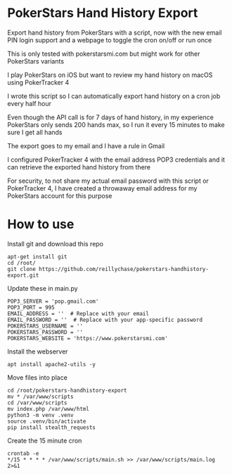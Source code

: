 # PokerStars Hand History Export
Export hand history from PokerStars with a script, now with the new email PIN login support and a webpage to toggle the cron on/off or run once

This is only tested with pokerstarsmi.com but might work for other PokerStars variants

I play PokerStars on iOS but want to review my hand history on macOS using PokerTracker 4

I wrote this script so I can automatically export hand history on a cron job every half hour

Even though the API call is for 7 days of hand history, in my experience PokerStars only sends 200 hands max, so I run it every 15 minutes to make sure I get all hands

The export goes to my email and I have a rule in Gmail

I configured PokerTracker 4 with the email address POP3 credentials and it can retrieve the exported hand history from there

For security, to not share my actual email password with this script or PokerTracker 4, I have created a throwaway email address for my PokerStars account for this purpose

# How to use
Install git and download this repo
```
apt-get install git
cd /root/
git clone https://github.com/reillychase/pokerstars-handhistory-export.git
```

Update these in main.py

```
POP3_SERVER = 'pop.gmail.com'
POP3_PORT = 995
EMAIL_ADDRESS = ''  # Replace with your email
EMAIL_PASSWORD = ''  # Replace with your app-specific password
POKERSTARS_USERNAME = ''
POKERSTARS_PASSWORD = ''
POKERSTARS_WEBSITE = 'https://www.pokerstarsmi.com'
```
Install the webserver
```
apt install apache2-utils -y
```
Move files into place
```
cd /root/pokerstars-handhistory-export
mv * /var/www/scripts
cd /var/www/scripts
mv index.php /var/www/html
python3 -m venv .venv
source .venv/bin/activate
pip install stealth_requests

```
Create the 15 minute cron
```
crontab -e
*/15 * * * * /var/www/scripts/main.sh >> /var/www/scripts/main.log 2>&1
```

